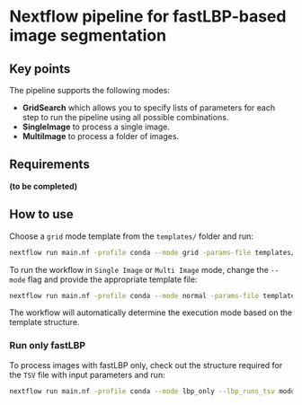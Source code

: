 # Nextflow pipeline for fastLBP-based image segmentation

## Key points
The pipeline supports the following modes:
- **GridSearch** which allows you to specify lists of parameters for each step to run the pipeline using all possible combinations.
- **SingleImage** to process a single image.
- **MultiImage** to process a folder of images.

## Requirements
**(to be completed)**

## How to use

Choose a `grid` mode template from the `templates/` folder and run:
```bash
nextflow run main.nf -profile conda --mode grid -params-file templates/grid_search_template.yaml
```

To run the workflow in `Single Image` or `Multi Image` mode, change the `--mode` flag and provide the appropriate template file:
```bash
nextflow run main.nf -profile conda --mode normal -params-file templates/multiple_images.yaml
```

The workflow will automatically determine the execution mode based on the template structure.

### Run only fastLBP

To process images with fastLBP only, check out the structure required for the `TSV` file with input parameters and run:
```bash
nextflow run main.nf -profile conda --mode lbp_only --lbp_runs_tsv modules/feature_extraction/lbp_only_template.tsv
```
